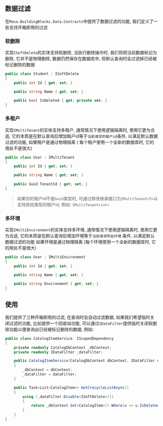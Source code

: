 ## 数据过滤

在`Masa.BuildingBlocks.Data.Contracts`中提供了数据过滤的功能, 我们定义了一些支持开箱即用的过滤

### 软删除

实现`ISoftDelete`的实体支持软删除, 当执行删除操作时, 我们将把当前数据标记为删除, 它并不是物理删除, 数据仍然保存在数据库中, 但默认查询时会过滤掉已经被标记删除的数据

```csharp
public class Student : ISoftDelete
{
    public int Id { get; set; }

    public string Name { get; set; }
    
    public bool IsDeleted { get; private set; }
}
```

### 多租户

实现`IMultiTenant`的实体支持多租户, 通常情况下使用逻辑隔离时, 使用它更为合适,
它的本质是在默认查询后增加租户id等于`当前请求的租户id`条件, 以满足默认数据过滤的功能, 如果租户是通过物理隔离 (
每个租户使用一个全新的数据库时, 它的用处不是很大)

```csharp
public class User : IMultiTenant
{
    public int Id { get; set; }

    public string Name { get; set; }
    
    public Guid TenantId { get; set; }
}
```

> 如果你的租户id不是`Guid`类型时, 可通过修改继承接口为`IMultiTenant<T>`以支持其他类型的租户id, 例如: `IMultiTenant<int>`

### 多环境

实现`IMultiEnvironment`的实体支持多环境, 通常情况下使用逻辑隔离时, 使用它更为合适, 它的本质是在默认查询后增加环境等于`当前请求所处环境`
条件, 以满足默认数据过滤的功能 如果环境是通过物理隔离 (每个环境使用一个全新的数据库时, 它的用处不是很大)

```csharp
public class User : IMultiEnvironment
{
    public int Id { get; set; }

    public string Name { get; set; }
    
    public string Environment { get; set; }
}
```

## 使用

我们提供了三种开箱即用的过滤, 在查询时会自动过滤数据, 如果我们希望临时关闭过滤的功能, 比如提供一个回收站功能, 可以通过`IDataFilter`提供临时关闭软删除功能以便查询出已经被标记删除的数据, 例如:

```csharp
public class CatalogItemService: IScopedDependency
{
    private readonly CatalogDbContext _dbContext; 
    private readonly IDataFilter _dataFilter;

    public CatalogItemService(CatalogDbContext dbContext, IDataFilter dataFilter)
    {
        _dbContext = dbContext;
        _dataFilter = dataFilter;
    }

    public Task<List<CatalogItem>> GetCrecycleListAsync()
    {
        using (_dataFilter.Disable<ISoftDelete>())
        {
            return _dbContext.Set<CatalogItem>().Where(u => u.IsDeleted).ToListAsync();
        }
    }
}
```